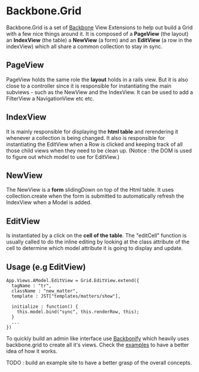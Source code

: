 # Backbone.Grid

Backbone.Grid is a set of [Backbone][2] View Extensions to help out build a Grid with a few nice things around it. It is composed of a **PageView** (the layout) an **IndexView** (the table) a **NewView** (a form) and an **EditView** (a row in the indexView) which all share a common collection to stay in sync.

## PageView
PageView holds the same role the __layout__ holds in a rails view. But it is also close to a controller since it is responsible for instantiating the main subviews - such as the NewView and the IndexView. It can be used to add a FilterView a NavigationView etc etc.

## IndexView
It is mainly responsible for displaying the __html table__ and rerendering it whenever a collection is being changed. It also is responsible for instantiating the EditView when a Row is clicked and keeping track of all those child views when they need to be clean up. (Notice : the DOM is used to figure out which model to use for EditView.)

## NewView
The NewView is a __form__ slidingDown on top of the Html table. It uses collection.create when the form is submitted to automatically refresh the IndexView when a Model is added.


## EditView
Is instantiated by a click on the __cell of the table__. The "editCell" function is usually called to do the inline editing by looking at the class attribute of the cell to determine which model attribute it is going to display and update.


## Usage (e.g EditView)

    App.Views.AModel.EditView = Grid.EditView.extend({
      tagName : "tr",
      className : "new_matter",
      template : JST["templates/matters/show"],

      initialize : function() {
        this.model.bind("sync", this.renderRow, this);
      }
      ...
    })

To quickly build an admin like interface use [Backbonify][1] which heavily uses backbone.grid to create all it's views. Check the [examples][3] to have a better idea of how it works.

TODO : build an example site to have a better grasp of the overall concepts.

[1]: https://github.com/charly/backbonify
[2]: https://github.com/documentcloud/backbone
[3]: https://github.com/charly/backbone.grid/tree/master/examples